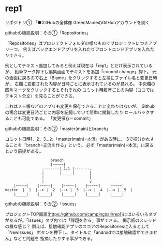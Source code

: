 # rep1
リポジトリ①
「●GitHubの全体像
GreenMameのGitHubアカウントを開く

githubの機能説明：その①「Repositories」

「Repositories」はプロジェクトフォルダの様なものでプロジェクトにつきアプリ一つ。
例えばバックエンドアプリを入れたりフロントエンドアプリを入れたりできる。

例としてテキスト追加してみると例えば現在は「rep1」とだけ表示されているが、
鉛筆マーク押下し編集画面でテキストを追加「commit change」押下。
元の画面に戻るので右上「Blame」をクリックすると左欄にファイル名と変更日時が、
右欄に変更された内容が日時ごとに表示されているのが見れる。
中央欄の四角マークをクリックするとそれぞれの
コミット時履歴ごとの内容（ココではテキスト全文）を見ることができる。

これはメモ帳などのアプリも変更を保存できることに変わりはないが、
Githubの場合は変更日時ごとに内容を記憶していて簡単に閲覧したり
ロールバックすることも可能である。
「変更保存＝commit」

githubの機能説明：その②「master(main)とbranch」

コミット日時1、2、3...と「master(main)=本流」がある時に、
3で枝分かれすることを「branch=支流を作る」という。
必ず「master(main)=本流」に戻るという前提がある。

						 branch
						 |~~~~~|
					 .-------| 4.1 |-------.
					 |       |_____|       |
					 |                     |
					 |                     v
		|~~~~~|    |~~~~~|    |~~~~~|    |~~~~~|    |~~~~~|
	master  |  1  |--> |  2  |--> |  3  |--> |  4  |--> |  5  |
		|_____|    |_____|    |_____|    |_____|    |_____|

githubの機能説明：その②「issues」

プロジェクトTOP画面(https://github.com/campingball/rep1)にはいろいろタブ
があるが。「issues」タブ内では「課題を作る」事ができる。
掲示板のスレッドの様な感じ？
例えば、接触確認アプリのココアのRepositoriesに入るとして「NewIssues」
ボタンを押下し、タイトルに「androidでは接触確認ができません」などと問題を
指摘したりする事ができる。
